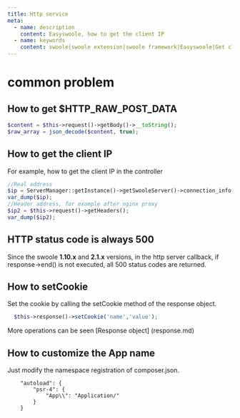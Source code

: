 ```yaml
---
title: Http service
meta:
  - name: description
    content: Easyswoole, how to get the client IP
  - name: keywords
    content: swoole|swoole extension|swoole framework|Easyswoole|Get client IP|cross domain processing
---
```



# common problem
## How to get $HTTP_RAW_POST_DATA
```php
$content = $this->request()->getBody()->__toString();
$raw_array = json_decode($content, true);
```
## How to get the client IP
For example, how to get the client IP in the controller
```php
//Real address
$ip = ServerManager::getInstance()->getSwooleServer()->connection_info($this->request()->getSwooleRequest()->fd);
var_dump($ip);
//Header address, for example after nginx proxy
$ip2 = $this->request()->getHeaders();
var_dump($ip2);
```

## HTTP status code is always 500
Since the swoole **1.10.x** and **2.1.x** versions, in the http server callback, if response->end() is not executed, all 500 status codes are returned.

## How to setCookie
Set the cookie by calling the setCookie method of the response object.
```php
  $this->response()->setCookie('name','value');
```
More operations can be seen [Response object] (response.md)


## How to customize the App name
Just modify the namespace registration of composer.json.
```
    "autoload": {
        "psr-4": {
            "App\\": "Application/"
        }
    }
```

